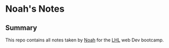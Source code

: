 # Noah's Notes

## Summary

  This repo contains all notes taken by [Noah](https://github.com/NoahNovick) for the [LHL](https://www.lighthouselabs.ca/?gclid=Cj0KCQiApt_xBRDxARIsAAMUMu-jReVxsSM-sRBe2OvEFjhkEceOe7wV_EwIeguQ3k6tDxUCMeEUxP4aAujbEALw_wcB) web Dev bootcamp.
